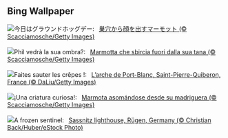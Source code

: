 ## Bing Wallpaper
![](https://www.bing.com/th?id=OHR.AlpineMarmot_JA-JP5712211606_UHD.jpg&w=1000)今日はグラウンドホッグデー:&nbsp;&ensp;[巣穴から顔を出すマーモット (© Scacciamosche/Getty Images)](https://www.bing.com/th?id=OHR.AlpineMarmot_JA-JP5712211606_UHD.jpg)
<br><br/>
![](https://www.bing.com/th?id=OHR.AlpineMarmot_IT-IT3513060995_UHD.jpg&w=1000)Phil vedrà la sua ombra?:&nbsp;&ensp;[Marmotta che sbircia fuori dalla sua tana (© Scacciamosche/Getty Images)](https://www.bing.com/th?id=OHR.AlpineMarmot_IT-IT3513060995_UHD.jpg)
<br><br/>
![](https://www.bing.com/th?id=OHR.Chandeleur_FR-FR6465418601_UHD.jpg&w=1000)Faites sauter les crêpes !:&nbsp;&ensp;[L’arche de Port-Blanc, Saint-Pierre-Quiberon, France (© DaLiu/Getty Images)](https://www.bing.com/th?id=OHR.Chandeleur_FR-FR6465418601_UHD.jpg)
<br><br/>
![](https://www.bing.com/th?id=OHR.AlpineMarmot_ES-ES0215898729_UHD.jpg&w=1000)¡Una criatura curiosa!:&nbsp;&ensp;[Marmota asomándose desde su madriguera (© Scacciamosche/Getty Images)](https://www.bing.com/th?id=OHR.AlpineMarmot_ES-ES0215898729_UHD.jpg)
<br><br/>
![](https://www.bing.com/th?id=OHR.HalbinselJasmund_EN-GB9035766828_UHD.jpg&w=1000)A frozen sentinel:&nbsp;&ensp;[Sassnitz lighthouse, Rügen, Germany (© Christian Back/Huber/eStock Photo)](https://www.bing.com/th?id=OHR.HalbinselJasmund_EN-GB9035766828_UHD.jpg)
<br><br/>
